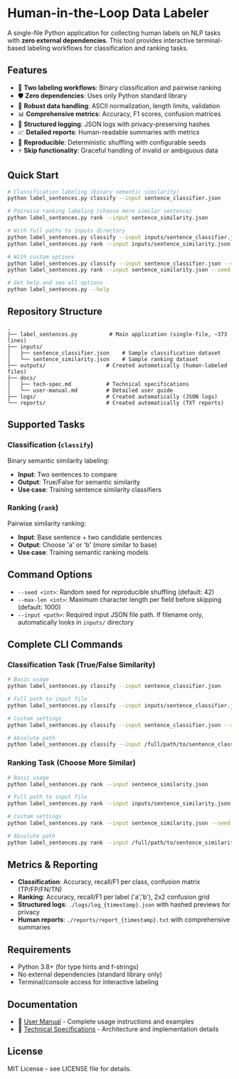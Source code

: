 # Human-in-the-Loop Data Labeler

A single-file Python application for collecting human labels on NLP tasks with **zero external dependencies**. This tool provides interactive terminal-based labeling workflows for classification and ranking tasks.

## Features

- 🎯 **Two labeling workflows**: Binary classification and pairwise ranking
- 🛡️ **Zero dependencies**: Uses only Python standard library
- 🔧 **Robust data handling**: ASCII normalization, length limits, validation
- 📊 **Comprehensive metrics**: Accuracy, F1 scores, confusion matrices
- 📝 **Structured logging**: JSON logs with privacy-preserving hashes
- 📈 **Detailed reports**: Human-readable summaries with metrics
- 🎲 **Reproducible**: Deterministic shuffling with configurable seeds
- ⚡ **Skip functionality**: Graceful handling of invalid or ambiguous data

## Quick Start

```bash
# Classification labeling (binary semantic similarity)
python label_sentences.py classify --input sentence_classifier.json

# Pairwise ranking labeling (choose more similar sentence)
python label_sentences.py rank --input sentence_similarity.json

# With full paths to inputs directory
python label_sentences.py classify --input inputs/sentence_classifier.json
python label_sentences.py rank --input inputs/sentence_similarity.json

# With custom options
python label_sentences.py classify --input sentence_classifier.json --seed 123 --max-len 800
python label_sentences.py rank --input sentence_similarity.json --seed 456 --max-len 600

# Get help and see all options
python label_sentences.py --help
```

## Repository Structure

```
.
├── label_sentences.py          # Main application (single-file, ~373 lines)
├── inputs/
│   ├── sentence_classifier.json    # Sample classification dataset
│   └── sentence_similarity.json    # Sample ranking dataset
├── outputs/                   # Created automatically (human-labeled files)
├── docs/
│   ├── tech-spec.md           # Technical specifications
│   └── user-manual.md         # Detailed user guide
├── logs/                      # Created automatically (JSON logs)
└── reports/                   # Created automatically (TXT reports)
```

## Supported Tasks

### Classification (`classify`)
Binary semantic similarity labeling:
- **Input**: Two sentences to compare
- **Output**: True/False for semantic similarity
- **Use case**: Training sentence similarity classifiers

### Ranking (`rank`)
Pairwise similarity ranking:
- **Input**: Base sentence + two candidate sentences
- **Output**: Choose 'a' or 'b' (more similar to base)
- **Use case**: Training semantic ranking models

## Command Options

- `--seed <int>`: Random seed for reproducible shuffling (default: 42)
- `--max-len <int>`: Maximum character length per field before skipping (default: 1000)
- `--input <path>`: Required input JSON file path. If filename only, automatically looks in `inputs/` directory

## Complete CLI Commands

### Classification Task (True/False Similarity)
```bash
# Basic usage
python label_sentences.py classify --input sentence_classifier.json

# Full path to input file
python label_sentences.py classify --input inputs/sentence_classifier.json

# Custom settings
python label_sentences.py classify --input sentence_classifier.json --seed 123 --max-len 800

# Absolute path
python label_sentences.py classify --input /full/path/to/sentence_classifier.json
```

### Ranking Task (Choose More Similar)
```bash
# Basic usage
python label_sentences.py rank --input sentence_similarity.json

# Full path to input file
python label_sentences.py rank --input inputs/sentence_similarity.json

# Custom settings
python label_sentences.py rank --input sentence_similarity.json --seed 456 --max-len 600

# Absolute path
python label_sentences.py rank --input /full/path/to/sentence_similarity.json
```

## Metrics & Reporting

- **Classification**: Accuracy, recall/F1 per class, confusion matrix (TP/FP/FN/TN)
- **Ranking**: Accuracy, recall/F1 per label ('a','b'), 2x2 confusion grid
- **Structured logs**: `./logs/log_{timestamp}.json` with hashed previews for privacy
- **Human reports**: `./reports/report_{timestamp}.txt` with comprehensive summaries

## Requirements

- Python 3.8+ (for type hints and f-strings)
- No external dependencies (standard library only)
- Terminal/console access for interactive labeling

## Documentation

- 📖 [User Manual](docs/user-manual.md) - Complete usage instructions and examples
- 🔧 [Technical Specifications](docs/tech-spec.md) - Architecture and implementation details

## License

MIT License - see LICENSE file for details.
